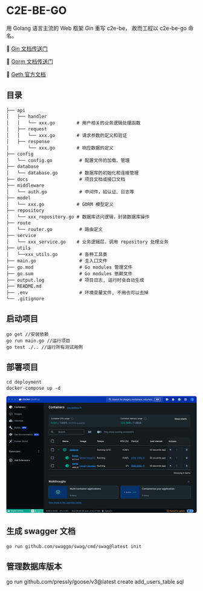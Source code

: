 # C2E-BE-GO

用 Golang 语言主流的 Web 框架 Gin 重写 c2e-be， 故而工程以 c2e-be-go 命名。

📘 [Gin 文档传送门 ](https://gin-gonic.com/zh-cn/)

📘 [Gorm 文档传送门](https://gorm.io/docs/)

📘 [Geth 官方文档](https://geth.ethereum.org/docs)

## 目录

```
├── api
│   ├── handler
│   │   └── xxx.go        # 用户相关的业务逻辑处理函数
│   ├── request
│   │   └── xxx.go        # 请求参数的定义和验证
│   ├── response
│       └── xxx.go        # 响应数据的定义
├── config
│   └── config.go          # 配置文件的加载、管理
├── database
│   └── database.go        # 数据库的初始化和连接管理
├── docs                   # 项目文档或接口文档
├── middleware
│   └── auth.go            # 中间件，如认证、日志等
├── model
│   └── xxx.go            # GORM 模型定义
├── repository
│   └── xxx_repository.go # 数据库访问逻辑，封装数据库操作
├── route
│   └── router.go          # 路由定义
├── service
│   └── xxx_service.go    # 业务逻辑层，调用 repository 处理业务
├── utils
│   └──xxx_utils.go        # 各种工具类
├── main.go                # 主入口文件
├── go.mod                 # Go modules 管理文件
├── go.sum                 # Go modules 依赖文件
├── output.log             # 项目日志, 运行时会自动生成
├── README.md  
├── .env                   # 环境变量文件, 不用也可以去掉
└── .gitignore   
```

## 启动项目

```
go get //安装依赖
go run main.go //运行项目
go test ./.. //运行所有测试用例
```

## 部署项目

```
cd deployment
docker-compose up -d
```

![1728379096195](image/README/1728379096195.png)

## 生成 swagger 文档

```
go run github.com/swaggo/swag/cmd/swag@latest init
```


## 管理数据库版本


go run github.com/pressly/goose/v3@latest create add_users_table sql
